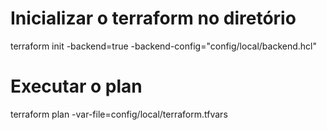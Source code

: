# Inicializar o terraform no diretório
terraform init -backend=true -backend-config="config/local/backend.hcl"
# Executar o plan
terraform plan -var-file=config/local/terraform.tfvars
